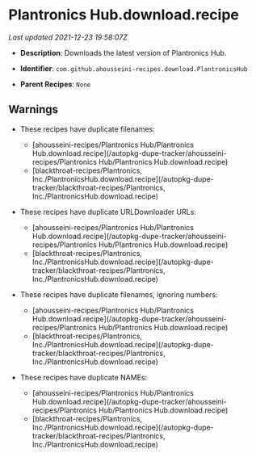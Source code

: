 # Plantronics Hub.download.recipe

_Last updated 2021-12-23 19:58:07Z_

- **Description**: Downloads the latest version of Plantronics Hub.

- **Identifier**: `com.github.ahousseini-recipes.download.PlantronicsHub`

- **Parent Recipes**: `None`

## Warnings

- These recipes have duplicate filenames:
    - [ahousseini-recipes/Plantronics Hub/Plantronics Hub.download.recipe](/autopkg-dupe-tracker/ahousseini-recipes/Plantronics Hub/Plantronics Hub.download.recipe)
    - [blackthroat-recipes/Plantronics, Inc./PlantronicsHub.download.recipe](/autopkg-dupe-tracker/blackthroat-recipes/Plantronics, Inc./PlantronicsHub.download.recipe)

- These recipes have duplicate URLDownloader URLs:
    - [ahousseini-recipes/Plantronics Hub/Plantronics Hub.download.recipe](/autopkg-dupe-tracker/ahousseini-recipes/Plantronics Hub/Plantronics Hub.download.recipe)
    - [blackthroat-recipes/Plantronics, Inc./PlantronicsHub.download.recipe](/autopkg-dupe-tracker/blackthroat-recipes/Plantronics, Inc./PlantronicsHub.download.recipe)

- These recipes have duplicate filenames, ignoring numbers:
    - [ahousseini-recipes/Plantronics Hub/Plantronics Hub.download.recipe](/autopkg-dupe-tracker/ahousseini-recipes/Plantronics Hub/Plantronics Hub.download.recipe)
    - [blackthroat-recipes/Plantronics, Inc./PlantronicsHub.download.recipe](/autopkg-dupe-tracker/blackthroat-recipes/Plantronics, Inc./PlantronicsHub.download.recipe)

- These recipes have duplicate NAMEs:
    - [ahousseini-recipes/Plantronics Hub/Plantronics Hub.download.recipe](/autopkg-dupe-tracker/ahousseini-recipes/Plantronics Hub/Plantronics Hub.download.recipe)
    - [blackthroat-recipes/Plantronics, Inc./PlantronicsHub.download.recipe](/autopkg-dupe-tracker/blackthroat-recipes/Plantronics, Inc./PlantronicsHub.download.recipe)